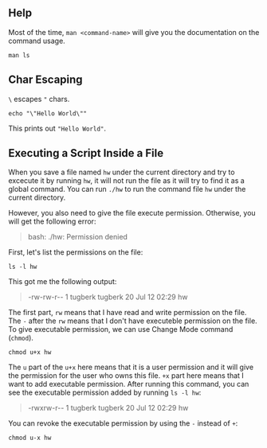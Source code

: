 ## Help
Most of the time, `man <command-name>` will give you the documentation on the command usage.

```
man ls
```

## Char Escaping

`\` escapes `"` chars.

```
echo "\"Hello World\""
```

This prints out `"Hello World"`.

## Executing a Script Inside a File
When you save a file named `hw` under the current directory and try to excecute it by running `hw`, 
it will not run the file as it will try to find it as a global command. You can run `./hw` to run the command 
file `hw` under the current directory.

However, you also need to give the file execute permission. Otherwise, you will get the following error:

> bash: ./hw: Permission denied 

First, let's list the permissions on the file:

```
ls -l hw
```

This got me the following output:

> -rw-rw-r-- 1 tugberk tugberk 20 Jul 12 02:29 hw

The first part, `rw` means that I have read and write permission on the file. The `-` after the `rw` means that 
I don't have executeble permission on the file. To give executable permission, we can use Change Mode command (`chmod`).

```
chmod u+x hw
```

The `u` part of the `u+x` here means that it is a user permission and it will give the permission for the user who owns this 
file. `+x` part here means that I want to add executable permission. After running this command, you can see the 
executable permission added by running `ls -l hw`:

> -rwxrw-r-- 1 tugberk tugberk 20 Jul 12 02:29 hw

You can revoke the executable permission by using the `-` instead of `+`:

```
chmod u-x hw
```



